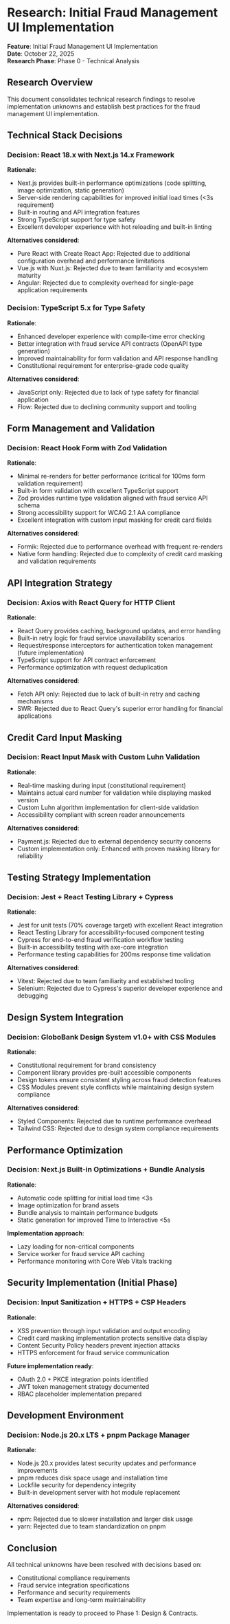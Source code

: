 # Research: Initial Fraud Management UI Implementation

**Feature**: Initial Fraud Management UI Implementation  
**Date**: October 22, 2025  
**Research Phase**: Phase 0 - Technical Analysis

## Research Overview

This document consolidates technical research findings to resolve implementation unknowns and establish best practices for the fraud management UI implementation.

## Technical Stack Decisions

### Decision: React 18.x with Next.js 14.x Framework

**Rationale**:

- Next.js provides built-in performance optimizations (code splitting, image optimization, static generation)
- Server-side rendering capabilities for improved initial load times (<3s requirement)
- Built-in routing and API integration features
- Strong TypeScript support for type safety
- Excellent developer experience with hot reloading and built-in linting

**Alternatives considered**:

- Pure React with Create React App: Rejected due to additional configuration overhead and performance limitations
- Vue.js with Nuxt.js: Rejected due to team familiarity and ecosystem maturity
- Angular: Rejected due to complexity overhead for single-page application requirements

### Decision: TypeScript 5.x for Type Safety

**Rationale**:

- Enhanced developer experience with compile-time error checking
- Better integration with fraud service API contracts (OpenAPI type generation)
- Improved maintainability for form validation and API response handling
- Constitutional requirement for enterprise-grade code quality

**Alternatives considered**:

- JavaScript only: Rejected due to lack of type safety for financial application
- Flow: Rejected due to declining community support and tooling

## Form Management and Validation

### Decision: React Hook Form with Zod Validation

**Rationale**:

- Minimal re-renders for better performance (critical for 100ms form validation requirement)
- Built-in form validation with excellent TypeScript support
- Zod provides runtime type validation aligned with fraud service API schema
- Strong accessibility support for WCAG 2.1 AA compliance
- Excellent integration with custom input masking for credit card fields

**Alternatives considered**:

- Formik: Rejected due to performance overhead with frequent re-renders
- Native form handling: Rejected due to complexity of credit card masking and validation requirements

## API Integration Strategy

### Decision: Axios with React Query for HTTP Client

**Rationale**:

- React Query provides caching, background updates, and error handling
- Built-in retry logic for fraud service unavailability scenarios
- Request/response interceptors for authentication token management (future implementation)
- TypeScript support for API contract enforcement
- Performance optimization with request deduplication

**Alternatives considered**:

- Fetch API only: Rejected due to lack of built-in retry and caching mechanisms
- SWR: Rejected due to React Query's superior error handling for financial applications

## Credit Card Input Masking

### Decision: React Input Mask with Custom Luhn Validation

**Rationale**:

- Real-time masking during input (constitutional requirement)
- Maintains actual card number for validation while displaying masked version
- Custom Luhn algorithm implementation for client-side validation
- Accessibility compliant with screen reader announcements

**Alternatives considered**:

- Payment.js: Rejected due to external dependency security concerns
- Custom implementation only: Enhanced with proven masking library for reliability

## Testing Strategy Implementation

### Decision: Jest + React Testing Library + Cypress

**Rationale**:

- Jest for unit tests (70% coverage target) with excellent React integration
- React Testing Library for accessibility-focused component testing
- Cypress for end-to-end fraud verification workflow testing
- Built-in accessibility testing with axe-core integration
- Performance testing capabilities for 200ms response time validation

**Alternatives considered**:

- Vitest: Rejected due to team familiarity and established tooling
- Selenium: Rejected due to Cypress's superior developer experience and debugging

## Design System Integration

### Decision: GloboBank Design System v1.0+ with CSS Modules

**Rationale**:

- Constitutional requirement for brand consistency
- Component library provides pre-built accessible components
- Design tokens ensure consistent styling across fraud detection features
- CSS Modules prevent style conflicts while maintaining design system compliance

**Alternatives considered**:

- Styled Components: Rejected due to runtime performance overhead
- Tailwind CSS: Rejected due to design system compliance requirements

## Performance Optimization

### Decision: Next.js Built-in Optimizations + Bundle Analysis

**Rationale**:

- Automatic code splitting for initial load time <3s
- Image optimization for brand assets
- Bundle analysis to maintain performance budgets
- Static generation for improved Time to Interactive <5s

**Implementation approach**:

- Lazy loading for non-critical components
- Service worker for fraud service API caching
- Performance monitoring with Core Web Vitals tracking

## Security Implementation (Initial Phase)

### Decision: Input Sanitization + HTTPS + CSP Headers

**Rationale**:

- XSS prevention through input validation and output encoding
- Credit card masking implementation protects sensitive data display
- Content Security Policy headers prevent injection attacks
- HTTPS enforcement for fraud service communication

**Future implementation ready**:

- OAuth 2.0 + PKCE integration points identified
- JWT token management strategy documented
- RBAC placeholder implementation prepared

## Development Environment

### Decision: Node.js 20.x LTS + pnpm Package Manager

**Rationale**:

- Node.js 20.x provides latest security updates and performance improvements
- pnpm reduces disk space usage and installation time
- Lockfile security for dependency integrity
- Built-in development server with hot module replacement

**Alternatives considered**:

- npm: Rejected due to slower installation and larger disk usage
- yarn: Rejected due to team standardization on pnpm

## Conclusion

All technical unknowns have been resolved with decisions based on:

- Constitutional compliance requirements
- Fraud service integration specifications
- Performance and security requirements
- Team expertise and long-term maintainability

Implementation is ready to proceed to Phase 1: Design & Contracts.

